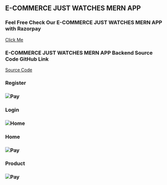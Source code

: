 <h2>E-COMMERCE JUST WATCHES MERN APP</h2>

<h3>Feel Free Check Our E-COMMERCE JUST WATCHES MERN APP with Razorpay</h3>
<a href="https://symphonious-heliotrope-eb4f9f.netlify.app/">Click Me<a/>
<br/>
<h3>E-COMMERCE JUST WATCHES MERN APP Backend Source Code GitHub Link </h3>
<a href="https://github.com/gayathirithavamani/lipstickappBE">Source Code<a/>
<br/>
<h3>Register<h3/>
<img src="./register.png" alt="Pay">
<br/>
<h3>Login<h3/>
<img src="./login.png" alt="Home">
<br/>
<h3>Home<h3/>
<img src="./home.png" alt="Pay">
<br/>
<h3>Product<h3/>
<img src="./product.png" alt="Pay">
<br/>
